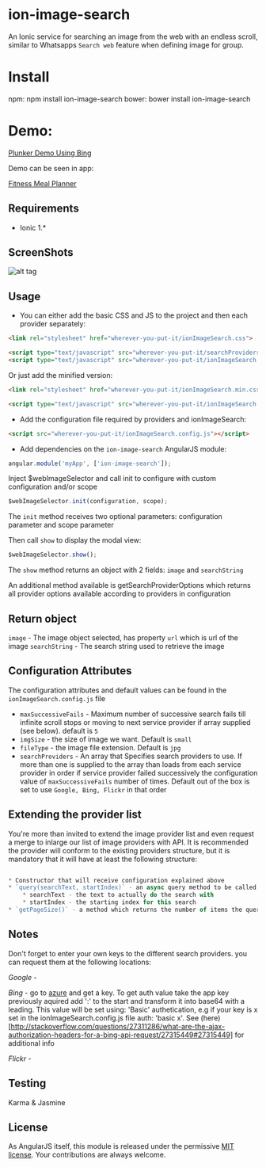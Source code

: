 # ion-image-search

An Ionic service for searching an image from the web with an endless scroll, similar to Whatsapps `Search web` feature when defining image for group.

# Install

npm: npm install ion-image-search
bower: bower install ion-image-search

# Demo:

[Plunker Demo Using Bing](http://plnkr.co/edit/ThyM5ooHWFzjZcc50hJ7?p=preview)

Demo can be seen in app:

[Fitness Meal Planner](http://www.fitnessmealplanner.com)

## Requirements

- Ionic 1.*

## ScreenShots

![alt tag](/screenshots/screenshot1.jpg)

## Usage

- You can either add the basic CSS and JS to the project and then each provider separately:

```html
<link rel="stylesheet" href="wherever-you-put-it/ionImageSearch.css">

<script type="text/javascript" src="wherever-you-put-it/searchProviders/*Provider.js"></script>
<script type="text/javascript" src="wherever-you-put-it/ionImageSearch.js"></script>
```

Or just add the minified version:

```html
<link rel="stylesheet" href="wherever-you-put-it/ionImageSearch.min.css">

<script type="text/javascript" src="wherever-you-put-it/ionImageSearch.min.js"></script>
```

- Add the configuration file required by providers and ionImageSearch:

```html
<script src="wherever-you-put-it/ionImageSearch.config.js"></script>
```

- Add dependencies on the `ion-image-search` AngularJS module:

```javascript
angular.module('myApp', ['ion-image-search']);
```

Inject $webImageSelector and call init to configure with custom configuration and/or scope
```javascript
$webImageSelector.init(configuration, scope);
```

The `init` method receives two optional parameters: configuration parameter and scope parameter

Then call `show` to display the modal view:
```javascript
$webImageSelector.show();
```

The `show` method returns an object with 2 fields: `image` and `searchString`

An additional method available is getSearchProviderOptions which returns all provider options available according to providers in configuration
## Return object

`image` - The image object selected, has property `url` which is url of the image
`searchString` - The search string used to retrieve the image
## Configuration Attributes

The configuration attributes and default values can be found in the `ionImageSearch.config.js` file

- `maxSuccessiveFails` - Maximum number of successive search fails till infinite scroll stops or moving to next service provider if array supplied (see below). default is `5`
- `imgSize` - the size of image we want. Default is `small`
- `fileType` - the image file extension. Default is `jpg`
- `searchProviders` - An array that Specifies search providers to use.
                                If more than one is supplied to the array than loads from each service provider in order if service provider failed successively the configuration value of `maxSuccessiveFails` number of times.
                                Default out of the box is set to use `Google, Bing, Flickr` in that order

## Extending the provider list

You're more than invited to extend the image provider list and even request a merge to inlarge our list of image providers with API.
It is recommended the provider will conform to the existing providers structure, but it is mandatory that it will have at least the following structure:

```javascript

* Constructor that will receive configuration explained above
* `query(searchText, startIndex)` - an async query method to be called to do the actual query which receives two parameters:
    * searchText - the text to actually do the search with
    * startIndex - the starting index for this search
* `getPageSize()` - a method which returns the number of items the query retrieves


```

## Notes

Don't forget to enter your own keys to the different search providers. you can request them at the following locations:

_Google_ -

_Bing_ - go to [azure](https://datamarket.azure.com/) and get a key. To get auth value take the app key previously aquired add ':' to the start and transform it into base64 with a leading. This value will be set using: 'Basic' authetication, e.g if your key is x set in the ionImageSearch.config.js file auth: 'basic x'. See (here)[http://stackoverflow.com/questions/27311286/what-are-the-ajax-authorization-headers-for-a-bing-api-request/27315449#27315449] for additional info

_Flickr_ -

## Testing

Karma & Jasmine

## License

As AngularJS itself, this module is released under the permissive [MIT license](http://revolunet.mit-license.org). Your contributions are always welcome.

